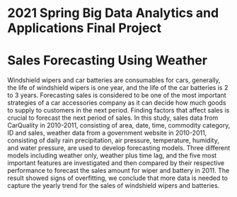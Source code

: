 # 2021 Spring Big Data Analytics and Applications Final Project
# Sales Forecasting Using Weather
Windshield wipers and car batteries are consumables for cars, generally, the life of windshield wipers is one year, and the life of the car batteries is 2 to 3 years. Forecasting sales is considered to be one of the most important strategies of a car accessories company as it can decide how much goods to supply to customers in the next period. Finding factors that affect sales is crucial to forecast the next period of sales. In this study, sales data from CarQuality in 2010-2011, consisting of area, date, time, commodity category, ID and sales, weather data from a government website in 2010-2011, consisting of daily rain precipitation, air pressure, temperature, humidity, and water pressure, are used to develop forecasting models. Three different models including weather only, weather plus time lag, and the five most important features are investigated and then compared by their respective performance to forecast the sales amount for wiper and battery in 2011. The result showed signs of overfitting, we conclude that more data is needed to capture the yearly trend for the sales of windshield wipers and batteries.

